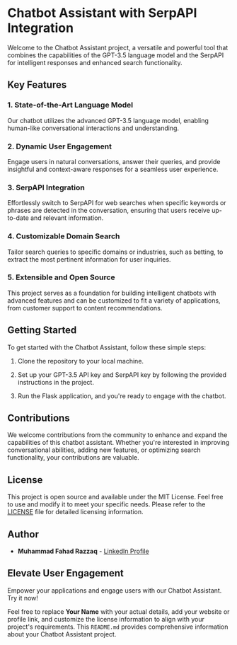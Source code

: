 
# Chatbot Assistant with SerpAPI Integration

Welcome to the Chatbot Assistant project, a versatile and powerful tool that combines the capabilities of the GPT-3.5 language model and the SerpAPI for intelligent responses and enhanced search functionality.

## Key Features

### 1. State-of-the-Art Language Model

Our chatbot utilizes the advanced GPT-3.5 language model, enabling human-like conversational interactions and understanding.

### 2. Dynamic User Engagement

Engage users in natural conversations, answer their queries, and provide insightful and context-aware responses for a seamless user experience.

### 3. SerpAPI Integration

Effortlessly switch to SerpAPI for web searches when specific keywords or phrases are detected in the conversation, ensuring that users receive up-to-date and relevant information.

### 4. Customizable Domain Search

Tailor search queries to specific domains or industries, such as betting, to extract the most pertinent information for user inquiries.

### 5. Extensible and Open Source

This project serves as a foundation for building intelligent chatbots with advanced features and can be customized to fit a variety of applications, from customer support to content recommendations.

## Getting Started

To get started with the Chatbot Assistant, follow these simple steps:

1. Clone the repository to your local machine.
   
2. Set up your GPT-3.5 API key and SerpAPI key by following the provided instructions in the project.

3. Run the Flask application, and you're ready to engage with the chatbot.

## Contributions

We welcome contributions from the community to enhance and expand the capabilities of this chatbot assistant. Whether you're interested in improving conversational abilities, adding new features, or optimizing search functionality, your contributions are valuable.

## License

This project is open source and available under the MIT License. Feel free to use and modify it to meet your specific needs. Please refer to the [LICENSE](LICENSE) file for detailed licensing information.

## Author

- **Muhammad Fahad Razzaq** - [LinkedIn Profile](https://www.linkedin.com/in/m-fahad-razzaq/)

## Elevate User Engagement

Empower your applications and engage users with our Chatbot Assistant. Try it now!

Feel free to replace **Your Name** with your actual details, add your website or profile link, and customize the license information to align with your project's requirements. This `README.md` provides comprehensive information about your Chatbot Assistant project.
